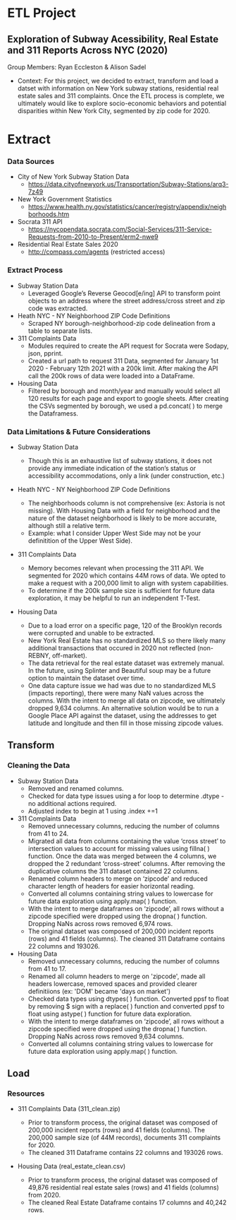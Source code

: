 # ETL Project

## Exploration of Subway Acessibility, Real Estate and 311 Reports Across NYC (2020)

Group Members: Ryan Eccleston & Alison Sadel
* Context: For this project, we decided to extract, transform and load a datset with information on New York subway stations, residential real estate sales and 311 complaints. Once the ETL process is complete, we ultimately would like to explore socio-economic behaviors and potential disparities within New York City, segmented by zip code for 2020. 

# Extract

### Data Sources
* City of New York Subway Station Data
    * https://data.cityofnewyork.us/Transportation/Subway-Stations/arq3-7z49
* New York Government Statistics
    * https://www.health.ny.gov/statistics/cancer/registry/appendix/neighborhoods.htm
* Socrata 311 API
    * https://nycopendata.socrata.com/Social-Services/311-Service-Requests-from-2010-to-Present/erm2-nwe9
* Residential Real Estate Sales 2020
    * http://compass.com/agents (restricted access)

### Extract Process
* Subway Station Data
    * Leveraged Google’s Reverse Geocod[e/ing] API  to transform point objects to an address where the street address/cross street and zip code was extracted.
* Heath NYC - NY Neighborhood ZIP Code Definitions
    * Scraped NY borough-neighborhood-zip code delineation from a table to separate lists.
* 311 Complaints Data
    * Modules required to create the API request for Socrata were Sodapy, json, pprint. 
    * Created a url path to request 311 Data, segmented for January 1st 2020 - February 12th 2021 with a 200k limit. After making the API call the 200k rows of data were loaded into a DataFrame.
* Housing Data
    * Filtered by borough and month/year and manually would select all 120 results for each page and export to google sheets. After creating the CSVs segmented by borough, we used a pd.concat( ) to merge the Dataframess.
    

### Data Limitations & Future Considerations
* Subway Station Data
    * Though this is an exhaustive list of subway stations, it does not provide any immediate indication of the station’s status or accessibility accommodations, only a link (under construction, etc.) 
* Heath NYC - NY Neighborhood ZIP Code Definitions
    * The neighborhoods column is not comprehensive (ex: Astoria is not missing). With Housing Data with a field for neighborhood and the nature of the dataset neighborhood is likely to be more accurate, although still a relative term.
    * Example: what I consider Upper West Side may not be your definitition of the Upper West Side).
* 311 Complaints Data
    * Memory becomes relevant when processing the 311 API. We segmented for 2020 which contains 44M rows of data. We opted to make a request with a 200,000 limit to align with system capabilities.
    * To determine if the 200k sample size is sufficient for future data exploration, it may be helpful to run an independent T-Test.
        
* Housing Data
    * Due to a load error on a specific page, 120 of the Brooklyn records were corrupted and unable to be extracted. 
    * New York Real Estate has no standardized MLS so there likely many additional transactions that occured in 2020 not reflected (non-REBNY, off-market). 
    * The data retrieval for the real estate dataset was extremely manual. In the future, using Splinter and Beautiful soup may be a future option to maintain the dataset over time.
    * One data capture issue we had was due to no standardized MLS (impacts reporting), there were many NaN values across the columns. With the intent to merge all data on zipcode, we ultimately dropped 9,634 columns. An alternative solution would be to run a Google Place API against the dataset, using the addresses to get latitude and longitude and then fill in those missing zipcode values.

## Transform

### Cleaning the Data
* Subway Station Data
    * Removed and renamed columns.
    * Checked for data type issues using a for loop to determine .dtype - no additional actions required.
    * Adjusted index to begin at 1 using .index +=1
* 311 Complaints Data
    * Removed unnecessary columns, reducing the number of columns from 41 to 24.
    * Migrated all data from columns containing the value ‘cross street’ to intersection values to  account for missing values using fillna( ) function. Once the data was merged between the 4 columns, we dropped the 2 redundant ‘cross-street’ columns. After removing the duplicative columns the 311 dataset contained 22 columns.
    * Renamed column headers to merge on ‘zipcode’ and reduced character length of headers for easier horizontal reading.
    * Converted all columns containing string values to lowercase for future data exploration using apply.map( ) function.
    * With the intent to merge dataframes on ‘zipcode’, all rows without a zipcode specified were dropped using the dropna( ) function. Dropping NaNs across rows removed 6,974 rows.
    * The original dataset was composed of 200,000 incident reports (rows) and 41 fields (columns). The cleaned 311 Dataframe contains 22 columns and 193026.
* Housing Data
    * Removed unnecessary columns, reducing the number of columns from 41 to 17.
    * Renamed all column headers to merge on 'zipcode', made all headers lowercase, removed spaces and provided clearer definitiions (ex: 'DOM' became 'days on market')
    * Checked data types using dtypes( ) function. Converted ppsf to float by removing $ sign with a replace( ) function and converted ppsf to float using astype( ) function for future data exploration.
    * With the intent to merge dataframes on ‘zipcode’, all rows without a zipcode specified were dropped using the dropna( ) function. Dropping NaNs across rows removed 9,634 columns.
    * Converted all columns containing string values to lowercase for future data exploration using apply.map( ) function.

## Load





### Resources 
* 311 Complaints Data (311_clean.zip)
    * Prior to transform process, the original dataset was composed of 200,000 incident reports (rows) and 41 fields (columns). The 200,000 sample size (of 44M records), documents 311 complaints for 2020.
    * The cleaned 311 Dataframe contains 22 columns and 193026 rows.

* Housing Data (real_estate_clean.csv)
    * Prior to transform process, the original dataset was composed of 49,876 residential real estate sales (rows) and 41 fields (columns) from 2020. 
    * The cleaned Real Estate Dataframe contains 17 columns and 40,242 rows.




```python

```
